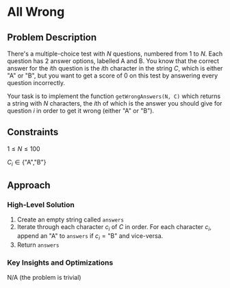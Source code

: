 # All Wrong

## Problem Description

There's a multiple-choice test with *N* questions, numbered from $1$ to $N$. Each question has $2$ answer options, labelled A and B. You know that the correct answer for the $i\text{th}$ question is the $i\text{th}$ character in the string $C$, which is either "A" or "B", but you want to get a score of 0 on this test by answering every question incorrectly.

Your task is to implement the function ```getWrongAnswers(N, C)``` which returns a string with $N$ characters, the $i\text{th}$ of which is the answer you should give for question $i$ in order to get it wrong (either "A" or "B").

## Constraints

$1 \leq N \leq 100$

$C _i \in \{\text{"A","B"}\}$

## Approach

### High-Level Solution

1. Create an empty string called ```answers```
2. Iterate through each character $c_i$ of $C$ in order. For each character $c_i$, append an "A" to ```answers``` if $c_i=\text{"B"}$ and vice-versa.
3. Return ```answers```

### Key Insights and Optimizations

N/A (the problem is trivial)